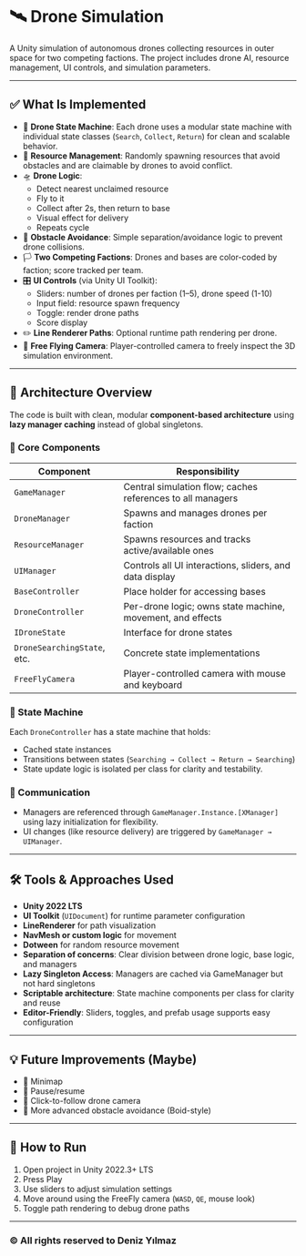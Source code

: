 
# 🛰️ Drone Simulation

A Unity simulation of autonomous drones collecting resources in outer space for two competing factions. The project includes drone AI, resource management, UI controls, and simulation parameters.

---

## ✅ What Is Implemented

- 🔄 **Drone State Machine**: Each drone uses a modular state machine with individual state classes (`Search`, `Collect`, `Return`) for clean and scalable behavior.
- 🧠 **Resource Management**: Randomly spawning resources that avoid obstacles and are claimable by drones to avoid conflict.
- 🛸 **Drone Logic**:
  - Detect nearest unclaimed resource
  - Fly to it
  - Collect after 2s, then return to base
  - Visual effect for delivery
  - Repeats cycle
- 🧭 **Obstacle Avoidance**: Simple separation/avoidance logic to prevent drone collisions.
- 🏳️ **Two Competing Factions**: Drones and bases are color-coded by faction; score tracked per team.
- 🎛️ **UI Controls** (via Unity UI Toolkit):
  - Sliders: number of drones per faction (1–5), drone speed (1-10)
  - Input field: resource spawn frequency
  - Toggle: render drone paths
  - Score display
- ✏️ **Line Renderer Paths**: Optional runtime path rendering per drone.
- 🎥 **Free Flying Camera**: Player-controlled camera to freely inspect the 3D simulation environment.

---

## 🧩 Architecture Overview

The code is built with clean, modular **component-based architecture** using **lazy manager caching** instead of global singletons.

### 🧠 Core Components

| Component        | Responsibility |
|------------------|----------------|
| `GameManager`     | Central simulation flow; caches references to all managers |
| `DroneManager`    | Spawns and manages drones per faction |
| `ResourceManager` | Spawns resources and tracks active/available ones |
| `UIManager`       | Controls all UI interactions, sliders, and data display |
| `BaseController`  | Place holder for accessing bases |
| `DroneController` | Per-drone logic; owns state machine, movement, and effects |
| `IDroneState`     | Interface for drone states |
| `DroneSearchingState`, etc. | Concrete state implementations |
| `FreeFlyCamera`   | Player-controlled camera with mouse and keyboard |

### 🔄 State Machine

Each `DroneController` has a state machine that holds:
- Cached state instances
- Transitions between states (`Searching → Collect → Return → Searching`)
- State update logic is isolated per class for clarity and testability.

### 🔗 Communication

- Managers are referenced through `GameManager.Instance.[XManager]` using lazy initialization for flexibility.
- UI changes (like resource delivery) are triggered by `GameManager → UIManager`.

---

## 🛠️ Tools & Approaches Used

- **Unity 2022 LTS**
- **UI Toolkit** (`UIDocument`) for runtime parameter configuration
- **LineRenderer** for path visualization
- **NavMesh or custom logic** for movement 
- **Dotween** for random resource movement
- **Separation of concerns**: Clear division between drone logic, base logic, and managers
- **Lazy Singleton Access**: Managers are cached via GameManager but not hard singletons
- **Scriptable architecture**: State machine components per class for clarity and reuse
- **Editor-Friendly**: Sliders, toggles, and prefab usage supports easy configuration

---

## 💡 Future Improvements (Maybe)

- 📍 Minimap
- 🔄 Pause/resume
- 🎯 Click-to-follow drone camera
- 🧪 More advanced obstacle avoidance (Boid-style)

---

## 📂 How to Run

1. Open project in Unity 2022.3+ LTS
2. Press Play
3. Use sliders to adjust simulation settings
4. Move around using the FreeFly camera (`WASD`, `QE`, mouse look)
5. Toggle path rendering to debug drone paths

---

### © All rights reserved to **Deniz Yılmaz**